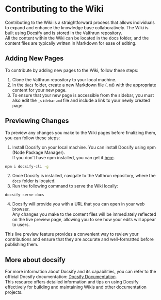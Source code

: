 # Contributing to the Wiki
Contributing to the Wiki is a straightforward process that allows individuals to expand and enhance the knowledge base collaboratively. 
The Wiki is built using Docsify and is stored in the Valthrun repository.  
All the content within the Wiki can be located in the docs folder,
and the content files are typically written in Markdown for ease of editing.

## Adding New Pages
To contribute by adding new pages to the Wiki, follow these steps:

1. Clone the Valthrun repository to your local machine.
2. In the `docs` folder, create a new Markdown file (`.md`) with the appropriate content for your new page.
3. To ensure that your new page is accessible from the sidebar, you must also edit the `_sidebar.md` file and include a link to your newly created page.
  

## Previewing Changes
To preview any changes you make to the Wiki pages before finalizing them, you can follow these steps:

1. Install Docsify on your local machine. You can install Docsify using npm (Node Package Manager).  
If you don't have npm installed, you can get it [here](https://www.npmjs.com/).
```bash
npm i docsify-cli -g
```

2. Once Docsify is installed, navigate to the Valthrun repository, where the `docs` folder is located.
3. Run the following command to serve the Wiki locally:
```
docsify serve docs
```
4. Docsify will provide you with a URL that you can open in your web browser.   
Any changes you make to the content files will be immediately reflected on the live preview page, 
allowing you to see how your edits will appear to users.

This live preview feature provides a convenient way to review your
contributions and ensure that they are accurate and well-formatted before publishing them.
  

## More about docsify
For more information about Docsify and its capabilities, you can refer to the official Docsify documentation: [Docsify Documentation](https://docsify.js.org/#/).  
This resource offers detailed information and tips on using Docsify effectively for
building and maintaining Wikis and other documentation projects.
